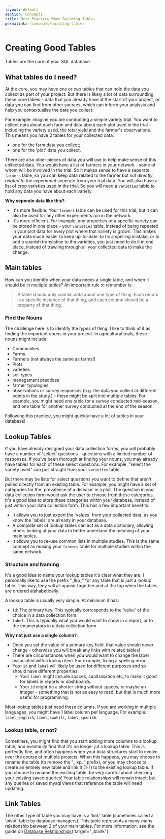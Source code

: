 ```yaml
---
layout: default
section: Concepts
title: Best Practice When Building Tables
permalink: /concepts/building-tables
---
```


# Creating Good Tables
Tables are the core of your SQL database. 

## What tables do I need?
At the core, you may have one or two tables that can hold the data you collect as part of your project. But there is likely a lot of data surrounding these core tables - data that you already have at the start of your project, or data you can find from other sources, which can inform your analysis and help you contextualise the data you collect.

For example: imagine you are conducting a simple variety trial. You want to collect data about each farm and data about each plot used in the trial - including the variety used, the total yield and the farmer's observations. This means you have 2 tables for your collected data:
- one for the farm data you collect;
- one for the 'plot' data you collect.

There are also other pieces of data you will use to help make sense of this collected data. You would have a list of farmers in your network - some of whom will be involved in the trial. So it makes sense to have a seperate `farmers` table, so you can keep data related to the farmer but _not directly related to the experiment_ seperate from your trial data. You will also have a list of crop varieties used in the trial. So you will need a `varieties` table to hold any data you have about each variety.

**Why seperate data like this?**: 
- It's more flexible. Your `farmers` table can be used for this trial, but it can also be used for any other experiments run in the network.
- It's more efficient. For example, any properties of a specific variety can be stored in one place - your `varieties` table, instead of being repeated in your plot data for every plot where that variety is grown. This makes your data much easier to keep up-to-date: to fix a spelling mistake, or to add a spanish translation to the varieties, you just need to do it in one place, instead of trawling through all your collected data to make the change.

## Main tables
How can you identify when your data needs a single table, and when it should be in multiple tables? An important rule to remember is: 

>A table should only contain data about one type of thing. Each record is a specific instance of that thing, and each column should be a property of that thing.

### Find the Nouns
The challenge here is to identify the _types_ of thing. I like to think of it as finding the important _nouns_ in your project. In agricultural trials, these nouns might include: 

 - Communities
 - Farms
 - Farmers (not always the same as farms!)
 - Plots
 - varieties
 - soil types
 - management practices
 - farmer typologies
 - observations or survey responses (e.g. the data you collect at different points in the study.) - these might be split into multiple tables. For example, you might need one table for a survey conducted mid-season, and one table for another survey conducted at the end of the season.

Following this practice, you might quickly have a lot of tables in your database! 

## Lookup Tables
If you have already designed your data collection forms, you will probably have a number of 'select' questions - questions with a limited number of responses. If you've been thorough at finding your nouns, you may already have tables for each of these select questions. For example, "select the variety used" can pull straight from your `varieties` table. 

But there may be lists for select questions you want to define that aren't pulled directly from an existing table. For example, you might have a set of categories for the 'prevalence of a disease' in a plot. The question in your data collection form would ask the user to choose from these categories. It's a good idea to store these categories within your database, instead of just within your data collection form. This has a few important benefits:

- It allows you to just export the 'values' from your collected data, as you know the 'labels' are already in your database. 
- A complete set of lookup tables can act as a data dictionary, allowing others looking at your data to better undertand the meaning of your main tables.
- It allows you to re-use common lists in multiple studies. This is the same concept as reusing your `farmers` table for multiple studies within the same network.

### Structure and Naming
It's a good idea to name your lookup tables it's clear what they are. I personally like to use the prefix "\_lkp\_" for any table that is just a lookup table. This way, they will all appear together and at the top when the tables are ordered alphabetically.

A lookup table is usually very simple. At minimum it has:

 - `id`: The primary key. This typically corresponds to the 'value' of the choice in a data collection form.
 - `label`: This is typically what you would want to show in a report, or to the enumerators in a data collection form.

**Why not just use a single column?**:
- Once you set the value of a primary key field, that value should never change - otherwise you will break any links with related tables!
- There are circumstances when you would want to change the label associated with a lookup item. For example, fixing a spelling error.
- Your `id` and `label` will likely be used for different purposes and so should have different properties.
    + Your `label` might include spaces, capitalisation etc, to make it good for labels in reports or dashboards.
    + Your `id` might be a shorter string without spaces, or maybe an integer - something that is not as easy to read, but that is much more useful for programming.

Most lookup tables just need these columns. If you are working in multiple languages, you might have 1 label column per language. For example: `label_english`, `label_swahili`, `label_spanish`. 


### Lookup table, or not?
Sometimes, you might find that you start adding more columns to a lookup table, and eventaully find that it's no longer jut a lookup table. This is perfectly fine, and often happens when your data structures start to evolve over the course of multiple projects. When this happens, you may choose to rename the table (to remove the "\_lkp\_" prefix), or you may choose to create an entirely new table and link it (1-1) to the existing lookup table. If you choose to rename the existing table, be very careful about checking your existing saved queries! Your table relationships will remain intact, but any queries or saved mysql views that reference the table will need updating.

## Link Tables
The other type of table you may have is a 'link' table (sometimes called a 'pivot' table by database managers). This table represents a many-many relationship between 2 of your main tables. For more information, see the guide on [Database Relationships](/concepts/relationships){:target="_blank"}

